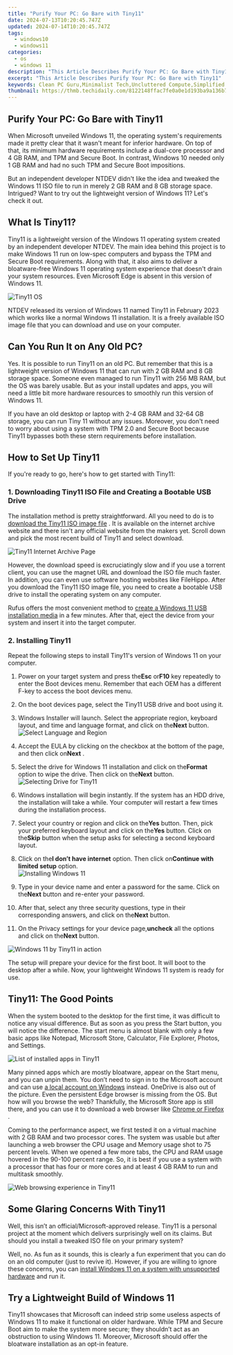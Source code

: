 ```yaml
---
title: "Purify Your PC: Go Bare with Tiny11"
date: 2024-07-13T10:20:45.747Z
updated: 2024-07-14T10:20:45.747Z
tags:
  - windows10
  - windows11
categories:
  - os
  - windows 11
description: "This Article Describes Purify Your PC: Go Bare with Tiny11"
excerpt: "This Article Describes Purify Your PC: Go Bare with Tiny11"
keywords: Clean PC Guru,Minimalist Tech,Uncluttered Compute,Simplified Systems,Pure PC Guide,TinyPC Strategy,Bare Machine Optimization
thumbnail: https://thmb.techidaily.com/8122148ffac7fe0a0e1d193ba9a136b7cccae081b7348173d3861777fbb2c2bf.jpg
---
```


## Purify Your PC: Go Bare with Tiny11

 When Microsoft unveiled Windows 11, the operating system's requirements made it pretty clear that it wasn't meant for inferior hardware. On top of that, its minimum hardware requirements include a dual-core processor and 4 GB RAM, and TPM and Secure Boot. In contrast, Windows 10 needed only 1 GB RAM and had no such TPM and Secure Boot impositions.

 But an independent developer NTDEV didn't like the idea and tweaked the Windows 11 ISO file to run in merely 2 GB RAM and 8 GB storage space. Intrigued? Want to try out the lightweight version of Windows 11? Let's check it out.

## What Is Tiny11?

 Tiny11 is a lightweight version of the Windows 11 operating system created by an independent developer NTDEV. The main idea behind this project is to make Windows 11 run on low-spec computers and bypass the TPM and Secure Boot requirements. Along with that, it also aims to deliver a bloatware-free Windows 11 operating system experience that doesn't drain your system resources. Even Microsoft Edge is absent in this version of Windows 11.

![Tiny11 OS](https://static1.makeuseofimages.com/wordpress/wp-content/uploads/2023/03/tiny11-os.jpg)

 NTDEV released its version of Windows 11 named Tiny11 in February 2023 which works like a normal Windows 11 installation. It is a freely available ISO image file that you can download and use on your computer.

## Can You Run It on Any Old PC?

 Yes. It is possible to run Tiny11 on an old PC. But remember that this is a lightweight version of Windows 11 that can run with 2 GB RAM and 8 GB storage space. Someone even managed to run Tiny11 with 256 MB RAM, but the OS was barely usable. But as your install updates and apps, you will need a little bit more hardware resources to smoothly run this version of Windows 11.

 If you have an old desktop or laptop with 2-4 GB RAM and 32-64 GB storage, you can run Tiny 11 without any issues. Moreover, you don't need to worry about using a system with TPM 2.0 and Secure Boot because Tiny11 bypasses both these stern requirements before installation.

## How to Set Up Tiny11

 If you're ready to go, here's how to get started with Tiny11:

### 1\. Downloading Tiny11 ISO File and Creating a Bootable USB Drive

 The installation method is pretty straightforward. All you need to do is to [download the Tiny11 ISO image file](https://archive.org/details/tiny-11-NTDEV/Screenshot%5F20230203-100044%5FYouTube.jpg) . It is available on the internet archive website and there isn't any official website from the makers yet. Scroll down and pick the most recent build of Tiny11 and select download.

![Tiny11 Internet Archive Page](https://static1.makeuseofimages.com/wordpress/wp-content/uploads/2023/03/tiny11-internet-archive-page.jpg)

 However, the download speed is excruciatingly slow and if you use a torrent client, you can use the magnet URL and download the ISO file much faster. In addition, you can even use software hosting websites like FileHippo. After you download the Tiny11 ISO image file, you need to create a bootable USB drive to install the operating system on any computer.

 Rufus offers the most convenient method to [create a Windows 11 USB installation media](https://www.makeuseof.com/windows-11-create-bootable-usb-drive/) in a few minutes. After that, eject the device from your system and insert it into the target computer.

### 2\. Installing Tiny11

 Repeat the following steps to install Tiny11's version of Windows 11 on your computer.

1. Power on your target system and press the**Esc** or**F10** key repeatedly to enter the Boot devices menu. Remember that each OEM has a different F-key to access the boot devices menu.
2. On the boot devices page, select the Tiny11 USB drive and boot using it.
3. Windows Installer will launch. Select the appropriate region, keyboard layout, and time and language format, and click on the**Next** button.  
![Select Language and Region](https://static1.makeuseofimages.com/wordpress/wp-content/uploads/2023/03/select-language-and-region.jpg)
4. Accept the EULA by clicking on the checkbox at the bottom of the page, and then click on**Next** .
5. Select the drive for Windows 11 installation and click on the**Format** option to wipe the drive. Then click on the**Next** button.  
![Selecting Drive for Tiny11](https://static1.makeuseofimages.com/wordpress/wp-content/uploads/2023/03/selecting-drive-for-tiny11.jpg)

1. Windows installation will begin instantly. If the system has an HDD drive, the installation will take a while. Your computer will restart a few times during the installation process.
2. Select your country or region and click on the**Yes** button. Then, pick your preferred keyboard layout and click on the**Yes** button. Click on the**Skip** button when the setup asks for selecting a second keyboard layout.
3. Click on the**I don’t have internet** option. Then click on**Continue with limited setup** option.  
![Installing Windows 11](https://static1.makeuseofimages.com/wordpress/wp-content/uploads/2023/03/installing-windows-11.jpg)
4. Type in your device name and enter a password for the same. Click on the**Next** button and re-enter your password.
5. After that, select any three security questions, type in their corresponding answers, and click on the**Next** button.
6. On the Privacy settings for your device page,**uncheck** all the options and click on the**Next** button.

![Windows 11 by Tiny11 in action](https://static1.makeuseofimages.com/wordpress/wp-content/uploads/2023/03/windows-11-by-tiny11-in-action.jpg)

 The setup will prepare your device for the first boot. It will boot to the desktop after a while. Now, your lightweight Windows 11 system is ready for use.

## Tiny11: The Good Points

 When the system booted to the desktop for the first time, it was difficult to notice any visual difference. But as soon as you press the Start button, you will notice the difference. The start menu is almost blank with only a few basic apps like Notepad, Microsoft Store, Calculator, File Explorer, Photos, and Settings.

![List of installed apps in Tiny11](https://static1.makeuseofimages.com/wordpress/wp-content/uploads/2023/03/list-of-installed-apps-in-tiny11.jpg)

 Many pinned apps which are mostly bloatware, appear on the Start menu, and you can unpin them. You don’t need to sign in to the Microsoft account and can use [a local account on Windows](https://www.makeuseof.com/windows-11-create-local-user-account/) instead. OneDrive is also out of the picture. Even the persistent Edge browser is missing from the OS. But how will you browse the web? Thankfully, the Microsoft Store app is still there, and you can use it to download a web browser like [Chrome or Firefox](https://www.makeuseof.com/tag/chrome-vs-firefox-android-browser/) .

 Coming to the performance aspect, we first tested it on a virtual machine with 2 GB RAM and two processor cores. The system was usable but after launching a web browser the CPU usage and Memory usage shot to 75 percent levels. When we opened a few more tabs, the CPU and RAM usage hovered in the 90-100 percent range. So, it is best if you use a system with a processor that has four or more cores and at least 4 GB RAM to run and multitask smoothly.

![Web browsing experience in Tiny11](https://static1.makeuseofimages.com/wordpress/wp-content/uploads/2023/03/web-browsing-experience-in-tiny11.jpg)

## Some Glaring Concerns With Tiny11

 Well, this isn’t an official/Microsoft-approved release. Tiny11 is a personal project at the moment which delivers surprisingly well on its claims. But should you install a tweaked ISO file on your primary system?

 Well, no. As fun as it sounds, this is clearly a fun experiment that you can do on an old computer (just to revive it). However, if you are willing to ignore these concerns, you can [install Windows 11 on a system with unsupported hardware](https://www.makeuseof.com/windows-11-hardware-requirements-shouldnt-bypass/) and run it.

## Try a Lightweight Build of Windows 11

 Tiny11 showcases that Microsoft can indeed strip some useless aspects of Windows 11 to make it functional on older hardware. While TPM and Secure Boot aim to make the system more secure; they shouldn’t act as an obstruction to using Windows 11\. Moreover, Microsoft should offer the bloatware installation as an opt-in feature.

<ins class="adsbygoogle"
     style="display:block"
     data-ad-format="autorelaxed"
     data-ad-client="ca-pub-7571918770474297"
     data-ad-slot="1223367746"></ins>



<ins class="adsbygoogle"
     style="display:block"
     data-ad-client="ca-pub-7571918770474297"
     data-ad-slot="8358498916"
     data-ad-format="auto"
     data-full-width-responsive="true"></ins>





